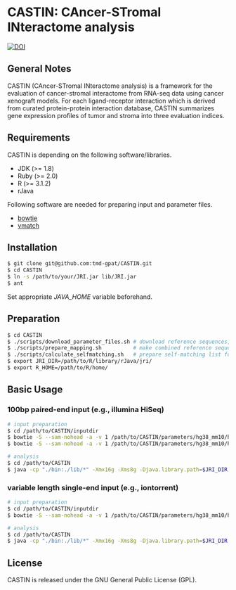 # CASTIN: CAncer-STromal INteractome analysis

[![DOI](https://zenodo.org/badge/21913/tmd-gpat/CASTIN.svg)](https://zenodo.org/badge/latestdoi/21913/tmd-gpat/CASTIN)

## General Notes

CASTIN (CAncer-STromal INteractome analysis) is a framework for the evaluation of cancer-stromal interactome from RNA-seq data using cancer xenograft models.
For each ligand-receptor interaction which is derived from curated protein-protein interaction database, CASTIN summarizes gene expression profiles of tumor and stroma into three evaluation indices.

## Requirements

CASTIN is depending on the following software/libraries.

- JDK (>= 1.8)
- Ruby (>= 2.0)
- R (>= 3.1.2)
- rJava

Following software are needed for preparing input and parameter files.

- [bowtie](http://bowtie-bio.sourceforge.net/index.shtml)
- [vmatch](http://www.vmatch.de/)

## Installation

```bash
$ git clone git@github.com:tmd-gpat/CASTIN.git
$ cd CASTIN
$ ln -s /path/to/your/JRI.jar lib/JRI.jar
$ ant
```

Set appropriate *JAVA_HOME* variable beforehand.

## Preparation

```bash
$ cd CASTIN
$ ./scripts/download_parameter_files.sh # download reference sequences, etc.
$ ./scripts/prepare_mapping.sh          # make combined reference sequence and bowtie index
$ ./scripts/calculate_selfmatching.sh   # prepare self-matching list for mappability correction
$ export JRI_DIR=/path/to/R/library/rJava/jri/
$ export R_HOME=/path/to/R/home/
```

## Basic Usage

### 100bp paired-end input (e.g., illumina HiSeq)
```bash
# input preparation
$ cd /path/to/CASTIN/inputdir
$ bowtie -S --sam-nohead -a -v 1 /path/to/CASTIN/parameters/hg38_mm10/hg38_mm10 R1.fastq > input_1_100.sam
$ bowtie -S --sam-nohead -a -v 1 /path/to/CASTIN/parameters/hg38_mm10/hg38_mm10 R2.fastq > input_2_100.sam

# analysis
$ cd /path/to/CASTIN
$ java -cp "./bin:./lib/*" -Xmx16g -Xms8g -Djava.library.path=$JRI_DIR interaction.Main -p /path/to/CASTIN/inputdir/input -l 100 -o /path/to/CASTIN/outputdir
```

### variable length single-end input (e.g., iontorrent)
```bash
# input preparation
$ cd /path/to/CASTIN/inputdir
$ bowtie -S --sam-nohead -a -v 1 /path/to/CASTIN/parameters/hg38_mm10/hg38_mm10 input.fastq > input.sam

# analysis
$ cd /path/to/CASTIN
$ java -cp "./bin:./lib/*" -Xmx16g -Xms8g -Djava.library.path=$JRI_DIR interaction.Main -s /path/to/CASTIN/inputdir/input.sam -o /path/to/CASTIN/outputdir
```

## License

CASTIN is released under the GNU General Public License (GPL).

